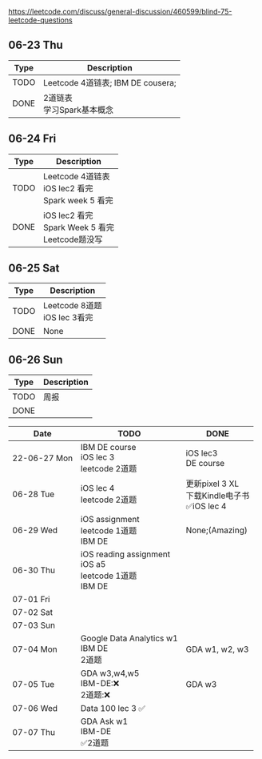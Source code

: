 https://leetcode.com/discuss/general-discussion/460599/blind-75-leetcode-questions





## 06-23 Thu

|Type|Description|
|----|----|
|TODO|Leetcode 4道链表; IBM DE cousera;|
|DONE|2道链表<br />学习Spark基本概念|



## 06-24 Fri

|Type|Description|
|----|----|
|TODO|Leetcode 4道链表<br />iOS lec2 看完<br />Spark week 5 看完|
|DONE|iOS lec2 看完<br />Spark Week 5 看完<br />Leetcode题没写|



## 06-25 Sat

| Type | Description                       |
| ---- | --------------------------------- |
| TODO | Leetcode 8道题<br />iOS lec 3看完 |
| DONE | None                              |



## 06-26 Sun

| Type | Description |
| ---- | ----------- |
| TODO | 周报        |
| DONE |             |



| Date         | TODO                                                         | DONE                                                 |
| ------------ | ------------------------------------------------------------ | ---------------------------------------------------- |
| 22-06-27 Mon | IBM DE course<br />iOS lec 3<br />leetcode 2道题             | iOS lec3<br />DE course                              |
| 06-28 Tue    | iOS lec 4<br />leetcode 2道题                                | 更新pixel 3 XL<br />下载Kindle电子书<br />✅iOS lec 4 |
| 06-29 Wed    | iOS assignment<br />leetcode 1道题<br />IBM DE               | None;(Amazing)                                       |
| 06-30 Thu    | iOS reading assignment<br />iOS a5<br />leetcode 1道题<br />IBM DE |                                                      |
| 07-01 Fri    |                                                              |                                                      |
| 07-02 Sat    |                                                              |                                                      |
| 07-03 Sun    |                                                              |                                                      |
| 07-04 Mon    | Google Data Analytics w1<br />IBM DE<br />2道题<br />        | GDA w1, w2, w3                                       |
| 07-05 Tue    | GDA w3,w4,w5<br />IBM-DE::x:<br /> 2道题::x:                 | GDA w3                                               |
| 07-06 Wed    | Data 100 lec 3 :white_check_mark:                            |                                                      |
| 07-07 Thu    | GDA Ask w1<br />IBM-DE<br />:white_check_mark:2道题          |                                                      |



